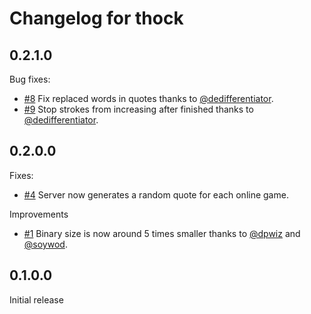 # Changelog for thock

## 0.2.1.0

Bug fixes:

- [#8](https://github.com/rmehri01/thock/pull/8) Fix replaced words in quotes thanks to [@dedifferentiator](https://github.com/dedifferentiator).
- [#9](https://github.com/rmehri01/thock/pull/9) Stop strokes from increasing after finished thanks to [@dedifferentiator](https://github.com/dedifferentiator).

## 0.2.0.0

Fixes:

- [#4](https://github.com/rmehri01/thock/issues/4) Server now generates a random quote for each online game.

Improvements

- [#1](https://github.com/rmehri01/thock/issues/1) Binary size is now around 5 times smaller thanks to [@dpwiz](https://github.com/dpwiz) and [@soywod](https://github.com/soywod).

## 0.1.0.0

Initial release
